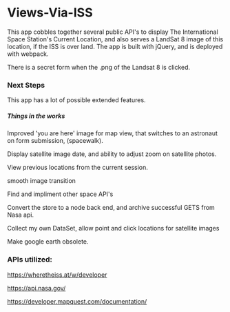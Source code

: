 # Views-Via-ISS

This app cobbles together several public API's to display The International Space Station's Current Location, and also serves a LandSat 8 image of this location, if the ISS is over land.  The app is built with jQuery, and is deployed with webpack.

There is a secret form when the .png of the Landsat 8 is clicked. 

### Next Steps

This app has a lot of possible extended features.

##### Things in the works 

Improved 'you are here' image for map view, that switches to an astronaut on form submission, (spacewalk).

Display satellite image date, and ability to adjust zoom on satellite photos.

View previous locations from the current session.

smooth image transition

Find and impliment other space API's

Convert the store to a node back end, and archive  successful GETS from Nasa api.

Collect my own DataSet, allow point and click locations for satellite images

Make google earth obsolete.





### APIs utilized: 

https://wheretheiss.at/w/developer

https://api.nasa.gov/

https://developer.mapquest.com/documentation/


 
